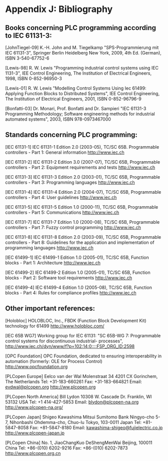 # Appendix J: Bibliography

## Books concerning PLC programming according to IEC 61131-3:

[JohnTiegel-09] K.-H. John and M. Tiegelkamp
"SPS-Programmierung mit IEC 61131-3", Springer Berlin
Heidelberg New York, 2009, 4th Ed. (German),
ISBN 3-540-67752-6

[Lewis-98] R. W. Lewis
"Programming industrial control systems using
IEC 1131-3", IEE Control Engineering, The Institution of
Electrical Engineers, 1998,
ISBN 0-852-96950-3

[Lewis-01] R. W. Lewis
"Modelling Control Systems Using Iec 61499: Applying
Function Blocks to Distributed Systems", IEE Control
Engineering, The Institution of Electrical Engineers, 2001,
ISBN 0-852-96796-9

[Bonfatti-03] Dr. Monari, Prof. Bonfatti and Dr. Sampieri
"IEC 61131-3 Programming Methodology; Software
engineering methods for industrial automated systems",
2003, ISBN 978-0973467000

## Standards concerning PLC programming:

[IEC 61131-1] IEC 61131-1 Edition 2.0 (2003-05), TC/SC 65B.
Programmable controllers - Part 1: General information
http://www.iec.ch

[IEC 61131-2] IEC 61131-2 Edition 3.0 (2007-07), TC/SC 65B,
Programmable controllers - Part 2: Equipment requirements
and tests
http://www.iec.ch

[IEC 61131-3] IEC 61131-3 Edition 2.0 (2003-01), TC/SC 65B,
Programmable controllers - Part 3: Programming languages
http://www.iec.ch

[IEC 61131-4] IEC 61131-4 Edition 2.0 (2004-07), TC/SC 65B,
Programmable controllers - Part 4: User guidelines
http://www.iec.ch

[IEC 61131-5] IEC 61131-5 Edition 1.0 (2000-11), TC/SC 65B,
Programmable controllers - Part 5: Communications
http://www.iec.ch

[IEC 61131-7] IEC 61131-7 Edition 1.0 (2000-08), TC/SC 65B,
Programmable controllers - Part 7: Fuzzy control
programming
http://www.iec.ch

[IEC 61131-8] IEC 61131-8 Edition 2.0 (2003-09), TC/SC 65B,
Programmable controllers - Part 8: Guidelines for the
application and implementation of programming languages
http://www.iec.ch

[IEC 61499-1] IEC 61499-1 Edition 1.0 (2005-01), TC/SC 65B,
Function blocks - Part 1: Architecture
http://www.iec.ch

[IEC 61499-2] IEC 61499-2 Edition 1.0 (2005-01), TC/SC 65B,
Function blocks - Part 2: Software tool requirements
http://www.iec.ch

[IEC 61499-4] IEC 61499-4 Edition 1.0 (2005-08), TC/SC 65B,
Function blocks - Part 4: Rules for compliance profiles
http://www.iec.ch

## Other important references:

[Holobloc] HOLOBLOC, Inc., FBDK (Function Block Development
Kit) technology for 61499
http://www.holobloc.com/

[IEC 65B WG7] Working group for IEC 61131: "SC 65B-WG 7:
Programmable control systems for discontinuous industrial-
processes",
http://www.iec.ch/dyn/www/f?p=102:14:0::::FSP_ORG_ID:2598

[OPC Foundation] OPC Foundation, dedicated to ensuring interoperability in
automation (formerly: OLE for Process Control)
http://www.opcfoundation.org

[PLCopen Europe] Eelco van der Wal
Molenstraat 34
4201 CX Gorinchem, The Netherlands
Tel: +31-183-660261
Fax: +31-183-664821
Email: evdwal@plcopen.org
http://ww.plcopen.org

[PLCopen North America] Bill Lydon
10308 W. Cascade Dr.
Franklin, WI 53132
USA
Tel: +1 414-427-5853
Email: blydon@plcopen-na.org
http://www.plcopen-na.org/

[PLCopen Japan] Shigeo Kawashima
Mitsui Sumitomo Bank Ningyo-cho
5-7, Nihonbashi Ohdemma-cho, Chuo-lu
Tokyo, 103-0011
Japan
Tel: +81-5847-8058
Fax: +81-5847-8180
Email: kawashima-shigeo@fujielectric.co.jp
http://www.plcopen-japan.jp

[PLCopen China] No. 1, JiaoChangKuo
DeShengMenWai
Beijing, 100011
China
Tel: +86-(010) 6202-9216
Fax: +86-(010) 6202-7873
http://www.plcopen.org.cn
